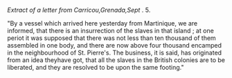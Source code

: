 *Extract of a letter from Carricou,Grenada,Sept* . 5."By a vessel which arrived here yesterday from Martinique, we are informed, that there is an insurrection of the slaves in that island ; at one periot it was supposed that there was not less than ten thousand of them assembled in one body, and there are now above four thousand encamped in the neighbourhood of St. Pierre's. The business, it is said, has originated from an idea theyhave got, that all the slaves in the British colonies are to be liberated, and they are resolved to be upon the same footing."